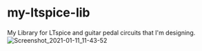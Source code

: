 # my-ltspice-lib
My Library for LTspice and guitar pedal circuits that I'm designing.　　
![Screenshot_2021-01-11_11-43-52](https://user-images.githubusercontent.com/29710855/104144111-56a29f80-5405-11eb-8595-853290e56976.png)
